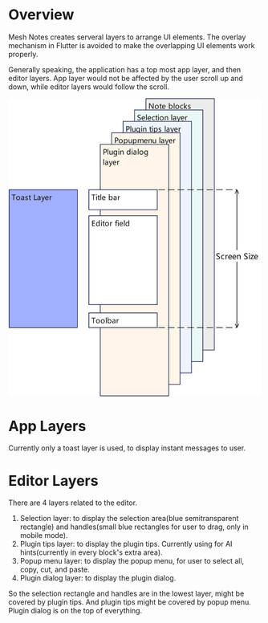 # Overview
Mesh Notes creates serveral layers to arrange UI elements. The overlay mechanism in Flutter is avoided to make the overlapping UI elements work properly.

Generally speaking, the application has a top most app layer, and then editor layers. App layer would not be affected by the user scroll up and down, while editor layers would follow the scroll.

![Image for layers](./assets/layers.jpg "Layers")

# App Layers
Currently only a toast layer is used, to display instant messages to user.

# Editor Layers
There are 4 layers related to the editor.
1. Selection layer: to display the selection area(blue semitransparent rectangle) and handles(small blue rectangles for user to drag, only in mobile mode).
4. Plugin tips layer: to display the plugin tips. Currently using for AI hints(currently in every block's extra area).
3. Popup menu layer: to display the popup menu, for user to select all, copy, cut, and paste.
4. Plugin dialog layer: to display the plugin dialog.

So the selection rectangle and handles are in the lowest layer, might be covered by plugin tips. And plugin tips might be covered by popup menu. Plugin dialog is on the top of everything.

